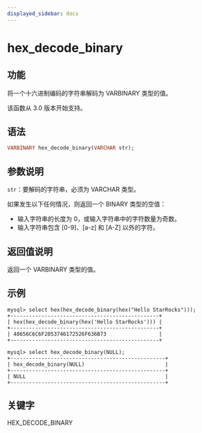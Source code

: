 ```yaml
---
displayed_sidebar: docs
---
```


# hex_decode_binary

## 功能

将一个十六进制编码的字符串解码为 VARBINARY 类型的值。

该函数从 3.0 版本开始支持。

## 语法

```Haskell
VARBINARY hex_decode_binary(VARCHAR str);
```

## 参数说明

`str`：要解码的字符串，必须为 VARCHAR 类型。

如果发生以下任何情况，则返回一个 BINARY 类型的空值：

- 输入字符串的长度为 0，或输入字符串中的字符数量为奇数。
- 输入字符串包含 [0-9]、[a-z] 和 [A-Z] 以外的字符。

## 返回值说明

返回一个 VARBINARY 类型的值。

## 示例

```Plain
mysql> select hex(hex_decode_binary(hex("Hello StarRocks")));
+------------------------------------------------+
| hex(hex_decode_binary(hex('Hello StarRocks'))) |
+------------------------------------------------+
| 48656C6C6F2053746172526F636B73                 |
+------------------------------------------------+

mysql> select hex_decode_binary(NULL);
+--------------------------------------------------+
| hex_decode_binary(NULL)                          |
+--------------------------------------------------+
| NULL                                             |
+--------------------------------------------------+
```

## 关键字

HEX_DECODE_BINARY
